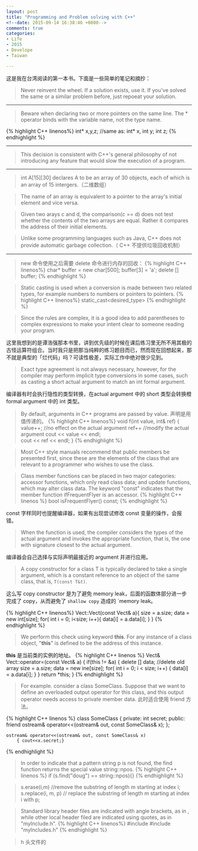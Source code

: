 ```yaml
---
layout: post
title: "Programming and Problem solving with C++"
<!--date: 2015-09-14 16:38:46 +0800-->
comments: true
categories: 
- Life
- 2015
- Develope
- Taiwan

---
```


这是我在台湾阅读的第一本书。下面是一些简单的笔记和摘抄：

> Never reinvent the wheel. If a solution exists, use it. If you've solved the same or a similar problem before, just repoeat your solution.

---

> Beware when declaring two or more pointers on the same line. The * operator binds with the variable name, not the type name.

{% highlight C++ linenos%}
int* x,y,z;  //same as: int* x, int y; int z;
{% endhighlight %}

---

> This decision is consistent with C++'s general philosophy of not introducing any feature that would slow the execution of a program.

---

> int A[15][30] declares A to be an array of 30 objects, each of which is an array of 15 intergers.（二维数组）

> The name of an array is equivalent to a pointer to the array's initial element and vice versa.

> Given two arays c and d, the comparison(c == d) does not test whether the contents of the two arrays are equal. Rather it compares the address of their initial elements.

> Unlike some programming languages such as Java, C++ does not provide automatic garbage collection.（ C++ 不提供垃圾回收机制）  

---

> new 命令使用之后需要 delete 命令进行内存的回收：
{% highlight C++ linenos%}
char* buffer = new char[500];
buffer[3] = 'a';
delete [] buffer;
{% endhighlight %} 

> Static casting is used when a conversion is made between two related types, for example numbers to numbers or pointers to pointers.
{% highlight C++ linenos%}
static_cast<desired_type>
{% endhighlight %}

> Since the rules are complex, it is a good idea to add parentheses to complex expressions to make your intent clear to someone reading your program.

这里我想到的是谭浩强那本书里，讲到优先级的时候在课后练习里无所不用其极的古怪运算符组合。当时我只是把那当纯粹的练习题目而已，然而现在回想起来，那不就是典型的「烂代码」吗？可读性极差，实际工作中绝对很少见到。

> Exact type agreement is not always necessary, however, for the compiler may perform implicit type conversions in some cases, such as casting a short actual argument to match an int formal argument.

编译器有时会执行隐性的类型转换，在actual argument 中的 short 类型会转换橙 formal argument 中的 int 类型。

> By default, arguments in C++ programs are passed by value. 声明是用值传递的。
{% highlight C++ linenos%}
void f(int value, int& ref) { 
	value++;  //no effect on the actual argument
	ref++     //modify the actual argument
	cout << value << endl;     
	cout << ref   << endl;
}
{% endhighlight %}

> Most C++ style manuals recommend that public members be presented first, since these are the elements of the class that are relevant to a programmer who wishes to use the class.

> Class member functions can be placed in two major categories: accessor functions, which only read class data; and update functions, which may alter class data. The keyword "const" indicates that the member function ifFrequentFlyer is an accessor.
{% highlight C++ linenos %}
bool isFrequentFlyer() const;
{% endhighlight %} 

const 字样同时也提醒编译器，如果有出现尝试修改 const 变量的操作，会报错。

> When the function is used, the compiler considers the types of the actual argument and invokes the appropriate function, that is, the one with signature closest to the actual argument.
 
编译器会自己选择与实际声明最接近的 argument 并进行应用。

> A copy constructor for a class T is typically declared to take a single argument, which is a constant reference to an object of the same class, that is, `T(const T&t)`.

这么写 copy constructor 是为了避免 memory leak，后面的函数体部分进一步完成了 copy，从而避免了 `shallow copy` 造成的 `memory leak。

{% highlight C++ linenos%}
Vect::Vect(const Vect& a){
size = a.size;
data = new int[size];
for( int i = 0; i<size; i++){
	data[i] = a.data[i];
	}
}
{% endhighlight %}
>  We perform this check using keyword **this**. For any instance of a class object, "**this**" is defined to be the address of this instance.

**this** 是当前类的实例的地址。
{% highlight C++ linenos %}
Vect& Vect::operator=(const Vect& a) {
	if(this != &a) {
		delete [] data; //delete old array
		size = a.size;
		data = new ine[size];
		for( int i = 0; i < size; i++) {
			data[i] = a.data[i];
		}
	}
	return *this;
}
{% endhighlight %}

> For example. consider a class SomeClass. Suppose that we want to define an overloaded output operator for this class, and this output operator needs access to private member data. 此时适合使用 friend 方法。

{% highlight C++ linenos %}
class SomeClass {
	private:
		int secret;
	public:
		friend ostream& operator<<(ostream& out, const SomeClass& x);
	};
	
	ostream& operator<<(ostream& out, const SomeClass& x)
		{ cout<<x.secret;}
{% endhighlight %}

> In order to indicate that a pattern string p is not found, the find function returns the special value string::npos.
{% highlight C++ linenos %}
if (s.find("doug") == string::npos){}
{% endhighlight %}


> s.erase(i,m) //remove the substring of length m starting at index i;
> s.replace(i, m, p) // replace the substring of length m starting at index i with p;

> Standard library header files are indicated with angle brackets, as in <iostream>, while other local header filed are indicated using quotes, as in "myInclude.h".
{% highlight C++ linenos%}
#include <iostream>
#include "myIncludes.h"
{% endhighlight %}

> h 头文件的